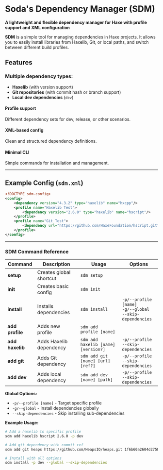 # **Soda's Dependency Manager (SDM)**

**A lightweight and flexible dependency manager for Haxe with profile support and XML configuration**

**SDM** is a simple tool for managing dependencies in Haxe projects. It allows you to easily install libraries from Haxelib, Git, or local paths, and switch between different build profiles.

## **Features**
### **Multiple dependency types:**
- **Haxelib** (with version support)
- **Git repositories** (with commit hash or branch support)
- **Local dev dependencies** (`dev`)

#### **Profile support**
Different dependency sets for dev, release, or other scenarios.
#### **XML-based config**
Clean and structured dependency definitions.
#### **Minimal CLI**
Simple commands for installation and management.

---

## **Example Config (`sdm.xml`)**
```xml
<!DOCTYPE sdm-config>
<config>
	<dependency version="4.3.2" type="haxelib" name="hxcpp"/>
	<profile name="Haxelib Test">
		<dependency version="2.6.0" type="haxelib" name="hscript"/>
	</profile>
	<profile name="Git Test">
		<dependency url="https://github.com/HaxeFoundation/hscript.git" type="git" ref="f718d5f1a651296f6d9bcd6059d570e0d4e511b5" name="hscript"/>
	</profile>
</config>
```

---

### **SDM Command Reference**

| Command | Description | Usage | Options |
|---------|-------------|-------|---------|
| **setup** | Creates global shortcut | `sdm setup` | |
| **init** | Creates basic config | `sdm init` | |
| **install** | Installs dependencies | `sdm install` | `-p/--profile [name]`<br>`-g/--global`<br>`--skip-dependencies` |
| **add profile** | Adds new profile | `sdm add profile [name]` | |
| **add haxelib** | Adds Haxelib dependency | `sdm add haxelib [name] [version?]` | `-p/--profile`<br>`--skip-dependencies` |
| **add git** | Adds Git dependency | `sdm add git [name] [url] [ref?]` | `-p/--profile`<br>`--skip-dependencies` |
| **add dev** | Adds local dependency | `sdm add dev [name] [path]` | `-p/--profile`<br>`--skip-dependencies` |

**Global Options:**
- `-p/--profile [name]` - Target specific profile
- `-g/--global` - Install dependencies globally
- `--skip-dependencies` - Skip installing sub-dependencies

**Example Usage:**
```sh
# Add a haxelib to specific profile
sdm add haxelib hscript 2.6.0 -p dev

# Add git dependency with commit ref
sdm add git heaps https://github.com/HeapsIO/heaps.git 1f6b60a2604d275855629353a72f1bf2417d0e39

# Install with all options
sdm install -p dev --global --skip-dependencies
```